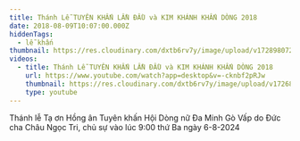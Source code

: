 ```yaml
---
title: Thánh Lễ TUYÊN KHẤN LẦN ĐẦU và KIM KHÁNH KHẤN DÒNG 2018
date: 2018-08-09T10:07:00.000Z
hiddenTags:
  - lễ khấn
thumbnail: https://res.cloudinary.com/dxtb6rv7y/image/upload/v1728980724/TIEN_KHAN_2018_2_cvsf2h.png
videos:
  - title: Thánh Lễ TUYÊN KHẤN LẦN ĐẦU và KIM KHÁNH KHẤN DÒNG 2018
    url: https://www.youtube.com/watch?app=desktop&v=-cknbf2pRJw
    thumbnail: https://res.cloudinary.com/dxtb6rv7y/image/upload/v1726888147/le_khan_2018_c69jnr.jpg
    type: youtube
---
```

Thánh lễ Tạ ơn Hồng ân Tuyên khấn Hội Dòng nữ Đa Minh Gò Vấp do Đức cha Châu Ngọc Tri, chủ sự vào lúc 9:00 thứ Ba ngày 6-8-2024
